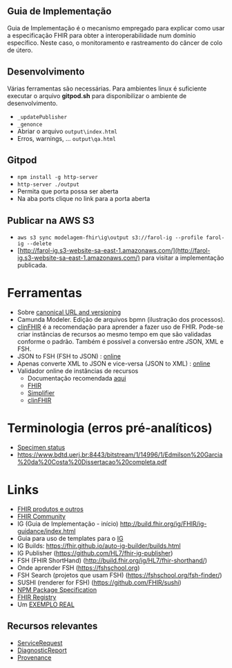 ## Guia de Implementação

Guia de Implementação é o mecanismo empregado para explicar como usar
a especificação FHIR para obter a interoperabilidade num domínio específico.
Neste caso, o monitoramento e rastreamento do câncer de colo de útero.

## Desenvolvimento

Várias ferramentas são necessárias. Para ambientes
linux é suficiente executar o arquivo **gitpod.sh** para
disponibilizar o ambiente de desenvolvimento.

- `_updatePublisher`
- `_genonce`
- Abriar o arquivo `output\index.html`
- Erros, warnings, ... `output\qa.html`

## Gitpod

- `npm install -g http-server`
- `http-server ./output`
- Permita que porta possa ser aberta
- Na aba ports clique no link para a porta aberta

## Publicar na AWS S3

- `aws s3 sync modelagem-fhir\ig\output s3://farol-ig --profile farol-ig --delete`
- [http://farol-ig.s3-website-sa-east-1.amazonaws.com/](http://farol-ig.s3-website-sa-east-1.amazonaws.com/) para visitar a implementação publicada.

# Ferramentas

- Sobre [canonical URL and versioning](https://fire.ly/blog/versioning-and-canonical-urls/)
- Camunda Modeler. Edição de arquivos bpmn (ilustração dos processos).
- [clinFHIR](http://gb2.clinfhir.com) é a recomendação para aprender a fazer uso de FHIR. Pode-se criar instâncias de recursos ao mesmo tempo em que são validadas conforme o padrão. Também é possível a conversão entre JSON, XML e FSH.
- JSON to FSH (FSH to JSON) : [online](https://fshschool.org/FSHOnline/#/)
- Apenas converte XML to JSON e vice-versa (JSON to XML) : [online](https://fhir-formats.github.io/)
- Validador online de instâncias de recursos
  - Documentação recomendada [aqui](https://fire.ly/blog/validate-fhir-resources-like-a-boss/#copy-paste-validation)
  - [FHIR](https://validator.fhir.org/)
  - [Simplifier](https://simplifier.net/validate)
  - [clinFHIR](http://clinfhir.com/validateResource.html)

# Terminologia (erros pré-analíticos)

- [Specimen status](https://www.hl7.org/fhir/valueset-specimen-status.html)
- https://www.bdtd.uerj.br:8443/bitstream/1/14996/1/Edmilson%20Garcia%20da%20Costa%20Dissertacao%20completa.pdf

# Links

- [FHIR produtos e outros](https://confluence.hl7.org/display/FHIR/FHIR+Product+Family)
- [FHIR Community](https://fhir.org/)
- IG (Guia de Implementação - início) http://build.fhir.org/ig/FHIR/ig-guidance/index.html
- Guia para uso de templates para o [IG](https://build.fhir.org/ig/FHIR/ig-guidance/using-templates.html)
- IG Builds: https://fhir.github.io/auto-ig-builder/builds.html
- IG Publisher (https://github.com/HL7/fhir-ig-publisher)
- FSH (FHIR ShortHand) (http://build.fhir.org/ig/HL7/fhir-shorthand/)
- Onde aprender FSH (https://fshschool.org)
- FSH Search (projetos que usam FSH) (https://fshschool.org/fsh-finder/)
- SUSHI (renderer for FSH) (https://github.com/FHIR/sushi)
- [NPM Package Specification](https://confluence.hl7.org/display/FHIR/NPM+Package+Specification)
- [FHIR Registry](https://registry.fhir.org)
- Um [EXEMPLO REAL](https://github.com/IHE/ITI.MHD)

## Recursos relevantes

- [ServiceRequest](https://www.hl7.org/fhir/servicerequest.html)
- [DiagnosticReport](https://www.hl7.org/fhir/diagnosticreport.html)
- [Provenance](https://www.hl7.org/fhir/provenance.html)
